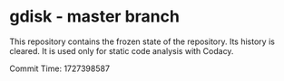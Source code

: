 # gdisk - master branch

This repository contains the frozen state of the repository.
Its history is cleared. It is used only for static code
analysis with Codacy.

Commit Time: 1727398587